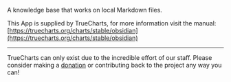 A knowledge base that works on local Markdown files.

This App is supplied by TrueCharts, for more information visit the manual: [https://truecharts.org/charts/stable/obsidian](https://truecharts.org/charts/stable/obsidian)

---

TrueCharts can only exist due to the incredible effort of our staff.
Please consider making a [donation](https://truecharts.org/sponsor) or contributing back to the project any way you can!
